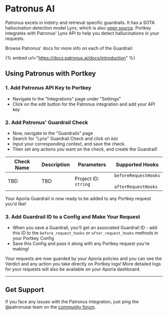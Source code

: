 # Patronus AI

Patronus excels in indstry and retrieval specific guardrails. It has a SOTA hallucination detection model Lynx, which is also [open source](https://www.patronus.ai/blog/lynx-state-of-the-art-open-source-hallucination-detection-model). Portkey integrates with Patronus' Lynx API to help you detect hallucinations in your requests.

Browse Patronus' docs for more info on each of the Guardrail: &#x20;

{% embed url="https://docs.patronus.ai/docs/introduction" %}

## Using Patronus with Portkey

### 1. Add Patronus API Key to Portkey

* Navigate to the "Integrations" page under "Settings"
* Click on the edit button for the Patronus integration and add your API key

### 2. Add Patronus' Guardrail Check

* Now, navigate to the "Guardrails" page
* Search for "Lynx" Guardrail Check and click on `Add`&#x20;
* Input your corresponding context, and save the check.
* Then set any actions you want on the check, and create the Guardrail!

<table><thead><tr><th width="167">Check Name</th><th>Description</th><th width="146">Parameters</th><th>Supported Hooks	</th></tr></thead><tbody><tr><td>TBD</td><td>TBD</td><td>Project ID: <code>string</code></td><td><code>beforeRequestHooks</code><br><br><code>afterRequestHooks</code></td></tr></tbody></table>

Your Aporia Guardrail is now ready to be added to any Portkey request you'd like!

### 3. Add Guardrail ID to a Config and Make Your Request

* When you save a Guardrail, you'll get an associated Guardrail ID - add this ID to the `before_request_hooks` or `after_request_hooks` methods in your Portkey Config
* Save this Config and pass it along with any Portkey request you're making!&#x20;

Your requests are now guarded by your Aporia policies and you can see the Verdict and any action you take directly on Portkey logs! More detailed logs for your requests will also be available on your Aporia dashboard.

***

## Get Support

If you face any issues with the Patronus integration, just ping the @patronusai team on the [community forum](https://discord.gg/portkey-llms-in-prod-1143393887742861333).
